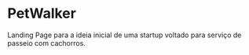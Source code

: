 # PetWalker
Landing Page para a ideia inicial de uma startup voltado para serviço de passeio com cachorros.
